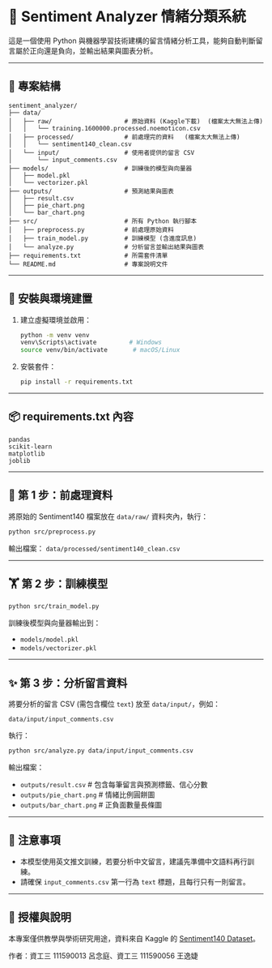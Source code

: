 # 💬 Sentiment Analyzer 情緒分類系統

這是一個使用 Python 與機器學習技術建構的留言情緒分析工具，能夠自動判斷留言屬於正向還是負向，並輸出結果與圖表分析。

---

## 📁 專案結構

```text
sentiment_analyzer/
├── data/
│   ├── raw/                    # 原始資料 (Kaggle下載)  (檔案太大無法上傳)
│   │   └── training.1600000.processed.noemoticon.csv
│   ├── processed/              # 前處理完的資料   (檔案太大無法上傳)
│   │   └── sentiment140_clean.csv
│   └── input/                  # 使用者提供的留言 CSV
│       └── input_comments.csv
├── models/                     # 訓練後的模型與向量器
│   ├── model.pkl
│   └── vectorizer.pkl
├── outputs/                    # 預測結果與圖表
│   ├── result.csv
│   ├── pie_chart.png
│   └── bar_chart.png
├── src/                        # 所有 Python 執行腳本
│   ├── preprocess.py           # 前處理原始資料
│   ├── train_model.py          # 訓練模型 (含進度訊息)
│   └── analyze.py              # 分析留言並輸出結果與圖表
├── requirements.txt            # 所需套件清單
└── README.md                   # 專案說明文件
```

---

## 🚀 安裝與環境建置

1. 建立虛擬環境並啟用：

   ```bash
   python -m venv venv  
   venv\Scripts\activate         # Windows
   source venv/bin/activate       # macOS/Linux
   ```

2. 安裝套件：

   ```bash
   pip install -r requirements.txt
   ```

---

## 📦 requirements.txt 內容

```text
pandas
scikit-learn
matplotlib
joblib
```

---

## 🧹 第 1 步：前處理資料

將原始的 Sentiment140 檔案放在 `data/raw/` 資料夾內，執行：

```bash
python src/preprocess.py
```

輸出檔案： `data/processed/sentiment140_clean.csv`

---

## 🏋️ 第 2 步：訓練模型

```bash
python src/train_model.py
```

訓練後模型與向量器輸出到：

* `models/model.pkl`
* `models/vectorizer.pkl`

---

## ✨ 第 3 步：分析留言資料

將要分析的留言 CSV (需包含欄位 `text`) 放至 `data/input/`，例如：

```
data/input/input_comments.csv
```

執行：

```bash
python src/analyze.py data/input/input_comments.csv
```

輸出檔案：

* `outputs/result.csv`      # 包含每筆留言與預測標籤、信心分數
* `outputs/pie_chart.png`   # 情緒比例圓餅圖
* `outputs/bar_chart.png`   # 正負面數量長條圖

---

## 📌 注意事項

* 本模型使用英文推文訓練，若要分析中文留言，建議先準備中文語料再行訓練。
* 請確保 `input_comments.csv` 第一行為 `text` 標題，且每行只有一則留言。

---

## 🧠 授權與說明

本專案僅供教學與學術研究用途，資料來自 Kaggle 的 [Sentiment140 Dataset](https://www.kaggle.com/datasets/kazanova/sentiment140)。

作者：資工三 111590013 呂念庭、資工三 111590056 王逸婕